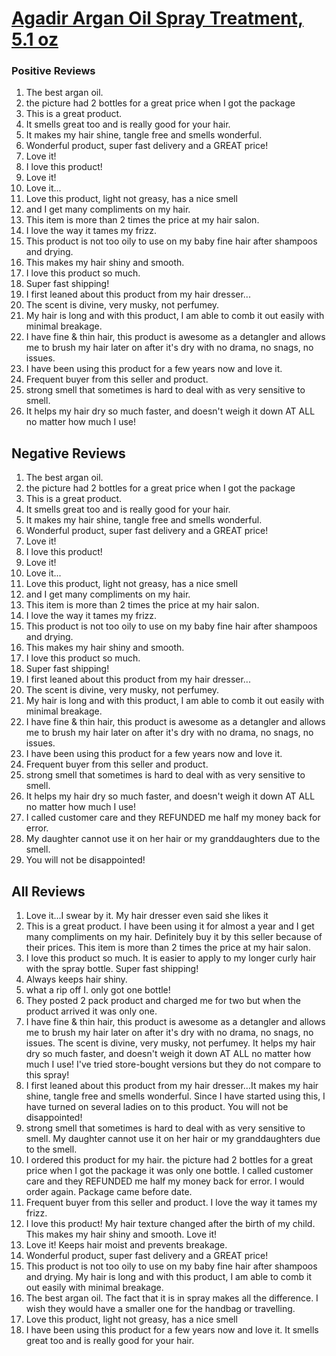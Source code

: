 # [Agadir Argan Oil Spray Treatment, 5.1 oz](https://products.checkmycream.com/products/Agadir-Argan-Oil-Spray-Treatment-5.1-oz.html)

### Positive Reviews

<ol>
      <li>The best argan oil.</li>
      <li>the picture had 2 bottles for a great price when I  got the package</li>
      <li>This is a great product.  </li>
      <li>It smells great too and is really good for your hair.</li>
      <li>It makes my hair shine, tangle free and smells wonderful.</li>
      <li>Wonderful product, super fast delivery and a GREAT price!</li>
      <li>Love it!</li>
      <li>I love this product!  </li>
      <li>Love it!</li>
      <li>Love it...</li>
      <li>Love this product, light not greasy, has a nice smell</li>
      <li>and I get many compliments on my hair.  </li>
      <li>This item is more than 2 times the price at my hair salon.</li>
      <li>I love the way it tames my frizz.</li>
      <li>This product is not too oily to use on my baby fine hair after shampoos and drying.  </li>
      <li>This makes my hair shiny and smooth.  </li>
      <li>I love this product so much.</li>
      <li>Super fast shipping!</li>
      <li>I first leaned about this product from my hair dresser...</li>
      <li>The scent is divine, very musky, not perfumey.  </li>
      <li>My hair is long and with this product, I am able to comb it out easily with minimal breakage.</li>
      <li>I have fine &amp; thin hair, this product is awesome as a detangler and allows me to brush my hair later on after it&#x27;s dry with no drama, no snags, no issues.  </li>
      <li>I have been using this product for a few years now and love it.  </li>
      <li>Frequent buyer from this seller and product.</li>
      <li>strong smell that sometimes is hard to deal with as very sensitive to smell.  </li>
      <li>It helps my hair dry so much faster, and doesn&#x27;t weigh it down AT ALL no matter how much I use!  </li>
</ol>


<h2>Negative Reviews</h2>
<ol>
<li> The best argan oil.</li>
<li> the picture had 2 bottles for a great price when I  got the package</li>
<li> This is a great product.  </li>
<li> It smells great too and is really good for your hair.</li>
<li> It makes my hair shine, tangle free and smells wonderful.</li>
<li> Wonderful product, super fast delivery and a GREAT price!</li>
<li> Love it!</li>
<li> I love this product!  </li>
<li> Love it!</li>
<li> Love it...</li>
<li> Love this product, light not greasy, has a nice smell</li>
<li> and I get many compliments on my hair.  </li>
<li> This item is more than 2 times the price at my hair salon.</li>
<li> I love the way it tames my frizz.</li>
<li> This product is not too oily to use on my baby fine hair after shampoos and drying.  </li>
<li> This makes my hair shiny and smooth.  </li>
<li> I love this product so much.</li>
<li> Super fast shipping!</li>
<li> I first leaned about this product from my hair dresser...</li>
<li> The scent is divine, very musky, not perfumey.  </li>
<li> My hair is long and with this product, I am able to comb it out easily with minimal breakage.</li>
<li> I have fine &amp; thin hair, this product is awesome as a detangler and allows me to brush my hair later on after it&#x27;s dry with no drama, no snags, no issues.  </li>
<li> I have been using this product for a few years now and love it.  </li>
<li> Frequent buyer from this seller and product.</li>
<li> strong smell that sometimes is hard to deal with as very sensitive to smell.  </li>
<li> It helps my hair dry so much faster, and doesn&#x27;t weigh it down AT ALL no matter how much I use!  </li>
<li> I called customer care and they REFUNDED me half my money back for error.</li>
<li> My daughter cannot use it on her hair or my granddaughters due to the smell.</li>
<li> You will not be disappointed!</li>
</ol>

<h2>All Reviews</h2>

<ol>
    <li> Love it...I swear by it. My hair dresser even said she likes it</li>
    <li> This is a great product.  I have been using it for almost a year and I get many compliments on my hair.  Definitely buy it by this seller because of their prices.  This item is more than 2 times the price at my hair salon.</li>
    <li> I love this product so much. It is easier to apply to my longer curly hair with the spray bottle. Super fast shipping!</li>
    <li> Always keeps hair shiny.</li>
    <li> what a rip off I. only got one bottle!</li>
    <li> They posted 2 pack product and charged me for two but when the product arrived it was only one.</li>
    <li> I have fine &amp; thin hair, this product is awesome as a detangler and allows me to brush my hair later on after it&#x27;s dry with no drama, no snags, no issues.  The scent is divine, very musky, not perfumey.  It helps my hair dry so much faster, and doesn&#x27;t weigh it down AT ALL no matter how much I use!  I&#x27;ve tried store-bought versions but they do not compare to this spray!</li>
    <li> I first leaned about this product from my hair dresser...It makes my hair shine, tangle free and smells wonderful. Since I have started using this, I have turned on several ladies on to this product. You will not be disappointed!</li>
    <li> strong smell that sometimes is hard to deal with as very sensitive to smell.  My daughter cannot use it on her hair or my granddaughters due to the smell.</li>
    <li> I ordered this product for my hair. the picture had 2 bottles for a great price when I  got the package it was only one bottle. I called customer care and they REFUNDED me half my money back for error. I would order again. Package came before date.</li>
    <li> Frequent buyer from this seller and product. I love the way it tames my frizz.</li>
    <li> I love this product!  My hair texture changed after the birth of my child.  This makes my hair shiny and smooth.  Love it!</li>
    <li> Love it! Keeps hair moist and prevents breakage.</li>
    <li> Wonderful product, super fast delivery and a GREAT price!</li>
    <li> This product is not too oily to use on my baby fine hair after shampoos and drying.  My hair is long and with this product, I am able to comb it out easily with minimal breakage.</li>
    <li> The best argan oil. The fact that it is in spray makes all the difference. I wish they would have a smaller one for the handbag or travelling.</li>
    <li> Love this product, light not greasy, has a nice smell</li>
    <li> I have been using this product for a few years now and love it.  It smells great too and is really good for your hair.</li>
</ol>




